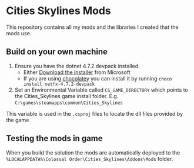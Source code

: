 # Cities Skylines Mods

This repository contains all my mods and the libraries I created that the mods use.

## Build on your own machine

1. Ensure you have the dotnet 4.7.2 devpack installed.
   * Either [Download the installer](https://dotnet.microsoft.com/en-us/download/dotnet-framework/thank-you/net472-developer-pack-offline-installer) from Microsoft
   * If you are using [chocolatey](https://chocolatey.org/) you can install it by running `choco install netfx-4.7.2-devpack`
2. Set an Environmental Variable called `CS_GAME_DIRECTORY` which points to the Cities_Skylines game install folder. E.g. `C:\games\steamapps\common\Cities_Skylines`

This variable is used in the `.csproj` files to locate the dll files provided by the game

## Testing the mods in game

When you build the solution the mods are automatically deployed to the `%LOCALAPPDATA%\Colossal Order\Cities_Skylines\Addons\Mods` folder.
